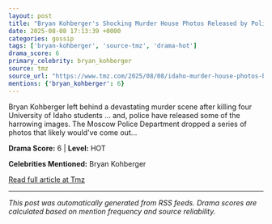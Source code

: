 ```yaml
---
layout: post
title: "Bryan Kohberger's Shocking Murder House Photos Released by Police"""
date: 2025-08-08 17:13:39 +0000
categories: gossip
tags: ['bryan-kohberger', 'source-tmz', 'drama-hot']
drama_score: 6
primary_celebrity: bryan_kohberger
source: tmz
source_url: "https://www.tmz.com/2025/08/08/idaho-murder-house-photos-bryan-kohberger-case/"""
mentions: {'bryan_kohberger': 6}
---
```


Bryan Kohberger left behind a devastating murder scene after killing four University of Idaho students ... and, police have released some of the harrowing images. The Moscow Police Department dropped a series of photos that likely would've come out…

**Drama Score:** 6 | **Level:** HOT

**Celebrities Mentioned:** Bryan Kohberger

[Read full article at Tmz](https://www.tmz.com/2025/08/08/idaho-murder-house-photos-bryan-kohberger-case/)

---
*This post was automatically generated from RSS feeds. Drama scores are calculated based on mention frequency and source reliability.*
